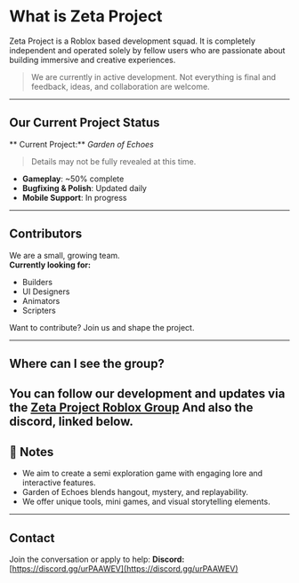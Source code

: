 # What is Zeta Project

Zeta Project is a Roblox based development squad. It is completely independent and operated solely by fellow users who are passionate about building immersive and creative experiences.

> We are currently in active development. Not everything is final and feedback, ideas, and collaboration are welcome.

---

##  Our Current Project Status

** Current Project:** *Garden of Echoes*  
> Details may not be fully revealed at this time.

- **Gameplay**: ~50% complete  
- **Bugfixing & Polish**: Updated daily  
- **Mobile Support**: In progress

---

## Contributors

We are a small, growing team.  
**Currently looking for:**
- Builders  
- UI Designers  
- Animators  
- Scripters

Want to contribute? Join us and shape the project.

---

## Where can I see the group?

You can follow our development and updates via the [Zeta Project Roblox Group](https://www.roblox.com/groups/Zeta-Project)
And also the discord, linked below.
---

## 📝 Notes

- We aim to create a semi exploration game with engaging lore and interactive features.
- Garden of Echoes blends hangout, mystery, and replayability.
- We offer unique tools, mini games, and visual storytelling elements.

---

## Contact

Join the conversation or apply to help:
**Discord:** [https://discord.gg/urPAAWEV](https://discord.gg/urPAAWEV)

